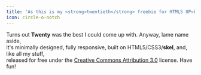 ```yaml
---
title: 'As this is my <strong>twentieth</strong> freebie for HTML5 UP<br /> I decided to give it a really creative name.'
icon: circle-o-notch
---
```


<p>Turns out <strong>Twenty</strong> was the best I could come up with. Anyway, lame name aside,
<br />
it's minimally designed, fully responsive, built on HTML5/CSS3/<strong>skel</strong>,
and, like all my stuff,
<br />
released for free under the <a href="http://html5up.net/license">Creative Commons Attribution 3.0</a> license. Have fun!</p>
